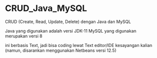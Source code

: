 # CRUD_Java_MySQL
CRUD (Create, Read, Update, Delete) dengan Java dan MySQL

Java yang digunakan adalah versi JDK-11
MySQL yang digunakan merupakan versi 8

ini berbasis Text, jadi bisa coding lewat Text editor/IDE kesayangan kalian
(namun, disarankan menggunakan Netbeans versi 12.5)
